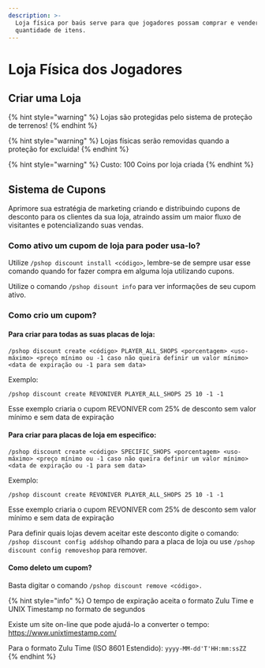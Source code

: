 ```yaml
---
description: >-
  Loja física por baús serve para que jogadores possam comprar e vender grande
  quantidade de itens.
---
```


# Loja Física dos Jogadores

## Criar uma Loja <a href="#criar-uma-loja" id="criar-uma-loja"></a>

{% hint style="warning" %}
Lojas são protegidas pelo sistema de proteção de terrenos!
{% endhint %}

{% hint style="warning" %}
Lojas físicas serão removidas quando a proteção for excluida!
{% endhint %}

{% hint style="warning" %}
Custo: 100 Coins por loja criada
{% endhint %}

## Sistema de Cupons

Aprimore sua estratégia de marketing criando e distribuindo cupons de desconto para os clientes da sua loja, atraindo assim um maior fluxo de visitantes e potencializando suas vendas.

### Como ativo um cupom de loja para poder usa-lo?

Utilize `/pshop discount install <código>`, lembre-se de sempre usar esse comando quando for fazer compra em alguma loja utilizando cupons.

Utilize o comando `/pshop disount info` para ver informações de seu cupom ativo.

### Como crio um cupom?

#### Para criar para todas as suas placas de loja:

`/pshop discount create <código> PLAYER_ALL_SHOPS <porcentagem> <uso-máximo> <preço mínimo ou -1 caso não queira definir um valor mínimo> <data de expiração ou -1 para sem data>`

Exemplo:

`/pshop discount create REVONIVER PLAYER_ALL_SHOPS 25 10 -1 -1`

Esse exemplo criaria o cupom REVONIVER com 25% de desconto sem valor mínimo e sem data de expiração

#### Para criar para placas de loja em especifico:

`/pshop discount create <código> SPECIFIC_SHOPS <porcentagem> <uso-máximo> <preço mínimo ou -1 caso não queira definir um valor mínimo> <data de expiração ou -1 para sem data>`

Exemplo:

`/pshop discount create REVONIVER PLAYER_ALL_SHOPS 25 10 -1 -1`

Esse exemplo criaria o cupom REVONIVER com 25% de desconto sem valor mínimo e sem data de expiração

Para definir quais lojas devem aceitar este desconto digite o comando: `/pshop discount config addshop` olhando para a placa de loja ou use `/pshop discount config removeshop` para remover.

#### Como deleto um cupom?

Basta digitar o comando `/pshop discount remove <código>.`

{% hint style="info" %}
O tempo de expiração aceita o formato Zulu Time e UNIX Timestamp no formato de segundos

Existe um site on-line que pode ajudá-lo a converter o tempo: https://www.unixtimestamp.com/

Para o formato Zulu Time (ISO 8601 Estendido): `yyyy-MM-dd'T'HH:mm:ssZZ`
{% endhint %}
